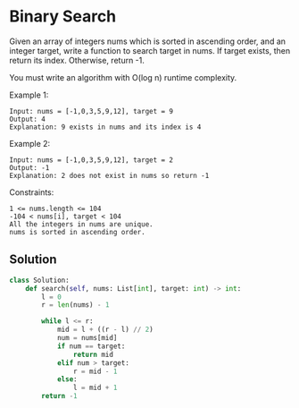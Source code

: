 # Binary Search

Given an array of integers nums which is sorted in ascending order, and an integer target, write a function to search target in nums. If target exists, then return its index. Otherwise, return -1.

You must write an algorithm with O(log n) runtime complexity.

Example 1:

```
Input: nums = [-1,0,3,5,9,12], target = 9
Output: 4
Explanation: 9 exists in nums and its index is 4
```

Example 2:

```
Input: nums = [-1,0,3,5,9,12], target = 2
Output: -1
Explanation: 2 does not exist in nums so return -1
```

Constraints:

```
1 <= nums.length <= 104
-104 < nums[i], target < 104
All the integers in nums are unique.
nums is sorted in ascending order.
```

## Solution

```python
class Solution:
    def search(self, nums: List[int], target: int) -> int:
        l = 0
        r = len(nums) - 1

        while l <= r:
            mid = l + ((r - l) // 2)
            num = nums[mid]
            if num == target:
                return mid
            elif num > target:
                r = mid - 1
            else:
                l = mid + 1
        return -1
```
